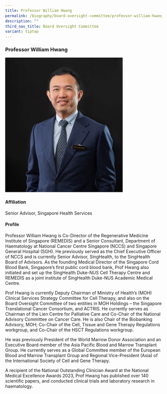 ```yaml
---
title: Professor William Hwang
permalink: /biography/board-oversight-committee/professor-william-hwang/
description: ""
third_nav_title: Board Oversight Committee
variant: tiptap
---
```

<h3>Professor William Hwang</h3><div class="isomer-image-wrapper"><img style="width: 75%;" height="auto" width="100%" alt="" src="/images/Biography/Board Oversight Committee/Profile_Picture___Prof_William_Hwang_v1.jpg"></div><h4>Affiliation</h4><p>Senior Advisor, Singapore Health Services</p><h4>Profile</h4><p>Professor William Hwang is Co-Director of the Regenerative Medicine Institute of Singapore (REMEDIS) and a Senior Consultant, Department of Haematology at National Cancer Centre Singapore (NCCS) and Singapore General Hospital (SGH). He previously served as the Chief Executive Officer of NCCS and is currently Senior Advisor, SingHealth, to the SingHealth Board of Advisors. As the founding Medical Director of the Singapore Cord Blood Bank, Singapore’s first public cord blood bank, Prof Hwang also initiated and set up the SingHealth Duke-NUS Cell Therapy Centre and REMEDIS as a joint institute of SingHealth Duke-NUS Academic Medical Centre.</p><p>Prof Hwang is currently Deputy Chairman of Ministry of Health’s (MOH) Clinical Services Strategy Committee for Cell Therapy, and also on the Board Oversight Committee of two entities in MOH Holdings – the Singapore Translational Cancer Consortium, and ACTRIS. He currently serves as Chairman of the Lien Centre for Palliative Care and Co-Chair of the National Advisory Committee on Cancer Care. He is also Chair of the Biobanking Advisory, MOH; Co-Chair of the Cell, Tissue and Gene Therapy Regulations workgroup, and Co-Chair of the HSCT Regulations workgroup.</p><p>He was previously President of the World Marrow Donor Association and an Executive Board member of the Asia Pacific Blood and Marrow Transplant Group. He currently serves as a Global Committee member of the European Blood and Marrow Transplant Group and Regional Vice-President (Asia) of the International Society of Cell and Gene Therapy.</p><p>A recipient of the National Outstanding Clinician Award at the National Medical Excellence Awards 2023, Prof Hwang has published over 140 scientific papers, and conducted clinical trials and laboratory research in haematology.</p>